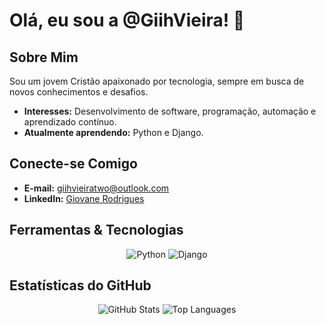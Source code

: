 # Olá, eu sou a @GiihVieira! 👋

## Sobre Mim
Sou um jovem Cristão apaixonado por tecnologia, sempre em busca de novos conhecimentos e desafios.  
- **Interesses:** Desenvolvimento de software, programação, automação e aprendizado contínuo.  
- **Atualmente aprendendo:** Python e Django.

## Conecte-se Comigo
- **E-mail:** [giihvieiratwo@outlook.com](mailto:giihvieiratwo@outlook.com)
- **LinkedIn:** [Giovane Rodrigues](https://www.linkedin.com/in/giihvieira/)

## Ferramentas & Tecnologias
<div align="center">
  <img src="https://img.shields.io/badge/Python-3776AB?style=for-the-badge&logo=python&logoColor=white" alt="Python">
  <img src="https://img.shields.io/badge/Django-E34F26?style=for-the-badge&logo=django&logoColor=white" alt="Django">
</div>

## Estatísticas do GitHub
<div align="center">
  <img src="https://github-readme-stats.vercel.app/api?username=GiihVieira&show_icons=true&theme=dracula" alt="GitHub Stats" />
  <img src="https://github-readme-stats.vercel.app/api/top-langs/?username=GiihVieira&layout=compact&theme=dracula" alt="Top Languages" />
</div>



